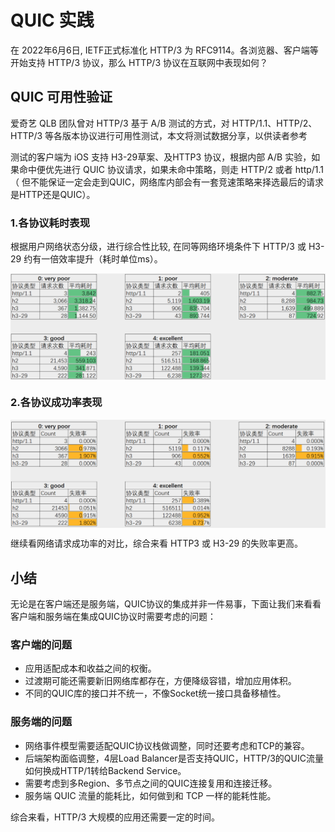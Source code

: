 # QUIC 实践

在 2022年6月6日, IETF正式标准化 HTTP/3 为 RFC9114。各浏览器、客户端等开始支持 HTTP/3 协议，那么 HTTP/3 协议在互联网中表现如何？ 

## QUIC 可用性验证

爱奇艺 QLB 团队曾对 HTTP/3 基于 A/B 测试的方式，对 HTTP/1.1、HTTP/2、HTTP/3 等各版本协议进行可用性测试，本文将测试数据分享，以供读者参考

测试的客户端为 iOS 支持 H3-29草案、及HTTP3 协议，根据内部 A/B 实验，如果命中便优先进行 QUIC 协议请求，如果未命中策略，则走 HTTP/2 或者 http/1.1 （ 但不能保证一定会走到QUIC，网络库内部会有一套竞速策略来择选最后的请求是HTTP还是QUIC）。


### 1.各协议耗时表现

根据用户网络状态分级，进行综合性比较, 在同等网络环境条件下 HTTP/3 或 H3-29 约有一倍效率提升（耗时单位ms）。

<div  align="center">
	<img src="../assets/quic-1.png" width = "660"  align=center />
</div>


### 2.各协议成功率表现

<div  align="center">
	<img src="../assets/quic-3.png" width = "660"  align=center />
</div>

继续看网络请求成功率的对比，综合来看 HTTP3 或 H3-29 的失败率更高。

## 小结

无论是在客户端还是服务端，QUIC协议的集成并非一件易事，下面让我们来看看客户端和服务端在集成QUIC协议时需要考虑的问题：

### 客户端的问题

- 应用适配成本和收益之间的权衡。
- 过渡期可能还需要新旧网络库都存在，方便降级容错，增加应用体积。
- 不同的QUIC库的接口并不统一，不像Socket统一接口具备移植性。

### 服务端的问题

- 网络事件模型需要适配QUIC协议栈做调整，同时还要考虑和TCP的兼容。
- 后端架构面临调整，4层Load Balancer是否支持QUIC，HTTP/3的QUIC流量如何换成HTTP/1转给Backend Service。
- 需要考虑到多Region、多节点之间的QUIC连接复用和连接迁移。
- 服务端 QUIC 流量的能耗比，如何做到和 TCP 一样的能耗性能。

综合来看，HTTP/3 大规模的应用还需要一定的时间。